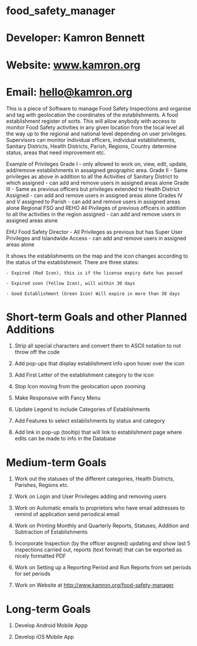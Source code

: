 # food_safety_manager
# Developer: Kamron Bennett
# Website: www.kamron.org
# Email: hello@kamron.org

This is a piece of Software to manage Food Safety Inspections and organise and tag with geolocation the coordinates of the establishments. A food establishment register of sorts. This will allow anybody with access to monitor Food Safety activities in any given location from the local level all the way up to the regional and national level depending on user privileges. Supervisors can monitor individual officers, individual establishments, Sanitary Districts, Health Districts, Parish, Regions, Country determine status, areas that need improvement etc.

Example of Privileges
Grade I - only allowed to work on, view, edit, update, add/remove establishments in assaigned geographic area.
Grade II - Same privileges as above in addition to all the Activities of Sanitary District to which assigned - can add and remove users in assigned areas alone
Grade III - Same as previous officers but privileges extended to Health District Assigned - can add and remove users in assigned areas alone
Grades IV and V assigned to Parish - can add and remove users in assigned areas alone
Regional FSO and REHO All Pivileges of previous officers in addition to all the activities in the region assigned - can add and remove users in assigned areas alone

EHU Food Safety Director - All Privileges as previous but has Super User Privileges and Islandwide Access - can add and remove users in assigned areas alone

It shows the establishments on the map and the icon changes according to the status of the establishment. There are three states:

    - Expired (Red Icon), this is if the license expiry date has passed 
    
    - Expired soon (Yellow Icon), will within 30 days
    
    - Good Establishment (Green Icon) Will expire in more than 30 days
    
    

# Short-term Goals and other Planned Additions

1. Strip all special characters and convert them to ASCII notation to not throw off the code

2. Add pop-ups that display establishment info upon hover over the icon

3. Add First Letter of the establishment category to the icon

4. Stop Icon moving from the geolocation upon zooming

5. Make Responsive with Fancy Menu

6. Update Legend to include Categories of Establishments

7. Add Features to select establishments by status and category

8. Add link in pop-up (tooltip) that will link to establishment page where edits can be made to info in the Database


# Medium-term Goals
1. Work out the statuses of the different categories, Health Districts, Parishes, Regions etc.

2. Work on Login and User Privileges adding and removing users

3. Work on Automatic emails to proprietors who have email addresses to remind of application send periodical email

4. Work on Printing Monthly and Quarterly Reports, Statuses, Addition and Subtraction of Establishments

5. Incorporate Inspection (by the officer asigned) updating and show last 5 inspections carried out, reports (text format) that can be exported as nicely formatted PDF

6. Work on Setting up a Reporting Period and Run Reports from set periods for set periods

7. Work on Website at http://www.kamron.org/food-safety-manager

# Long-term Goals
1. Develop Android Mobile Appp

2. Develop iOS Mobile App